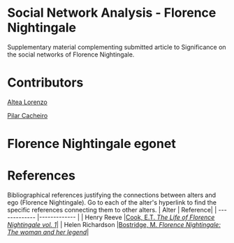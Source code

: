 # Social Network Analysis - Florence Nightingale
Supplementary material complementing submitted article to Significance on the social networks of Florence Nightingale. 

# Contributors
[Altea Lorenzo](https://github.com/altealo)

[Pilar Cacheiro](https://github.com/pilarcacheiro)

# Florence Nightingale egonet

# References
Bibliographical references justifying the connections between alters and ego (Florence Nightingale). Go to each of the alter's hyperlink to find the specific references connecting them to other alters.
| Alter  | Reference|
| ------------- |------------- |
| Henry Reeve  |[Cook, E.T. *The Life of Florence Nightingale vol. 1*](http://www.gutenberg.org/files/40057/40057-h/40057-h.htm)|
| Helen Richardson  |[Bostridge, M. *Florence Nightingale: The woman and her legend*](https://books.google.co.uk/books?id=OsCiBgAAQBAJ&lpg=PR334&pg=PP1#v=onepage&q&f=false)|

